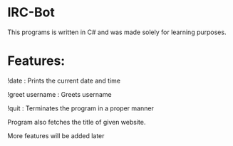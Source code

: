 IRC-Bot
=======

This programs is written in C# and was made solely for learning purposes.


Features:
=======

!date            : Prints the current date and time

!greet username  : Greets username

!quit            : Terminates the program in a proper manner

Program also fetches the title of given website.

More features will be added later